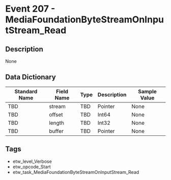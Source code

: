 # Event 207 - MediaFoundationByteStreamOnInputStream_Read

## Description
None

## Data Dictionary
|Standard Name|Field Name|Type|Description|Sample Value|
|---|---|---|---|---|
|TBD|stream|TBD|Pointer|None|None|
|TBD|offset|TBD|Int64|None|None|
|TBD|length|TBD|Int32|None|None|
|TBD|buffer|TBD|Pointer|None|None|

## Tags
* etw_level_Verbose
* etw_opcode_Start
* etw_task_MediaFoundationByteStreamOnInputStream_Read